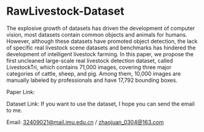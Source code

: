 # RawLivestock-Dataset
The explosive growth of datasets has driven the development of computer vision, most datasets contain common objects and animals for humans. However, although these datasets have promoted object detection, the lack of specific real livestock scene datasets and benchmarks has hindered the development of intelligent livestock farming. In this paper, we propose the first uncleaned large-scale real livestock detection dataset, called LivestockTri, which contains 71,000 images, covering three major categories of cattle, sheep, and pig. Among them, 10,000 images are manually labeled by professionals and have 17,792 bounding boxes.

Paper Link: 

Dataset Link: 
If you want to use the dataset, I hope you can send the email to me.

Email: 32409021@mail.imu.edu.cn / zhaojuan_0304@163.com
